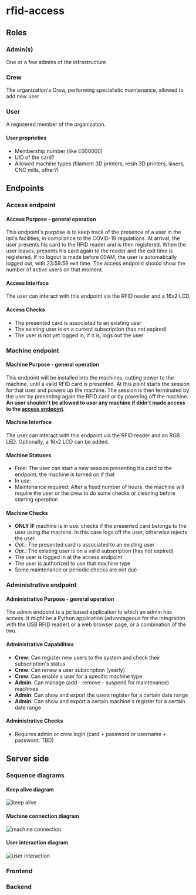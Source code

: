 # rfid-access

## Roles

### Admin(s)

One or a few admins of the infrastructure

### Crew

The organization's Crew, performing specialistic maintenance, allowed to add new user

### User

A registered member of the organization.

#### User proprieties

- Membership number (like E000000)
- UID of the card?
- Allowed machine types (filament 3D printers, resin 3D printers, lasers, CNC mills, other?)

## Endpoints

### Access endpoint

#### Access Purpose - general operation

This endpoint's purpose is to keep track of the presence of a user in the lab's facilities, in compliance to the COVID-19 regulations. At arrival, the user presents his card to the RFID reader and is then registered. When the user leaves, presents his card again to the reader and the exit time is registered. If no logout is made before 00AM, the user is automatically logged out, with 23:59:59 exit time. The access endpoint should show the number of active users on that moment.

#### Access Interface

The user can interact with this endpoint via the RFID reader and a 16x2 LCD.

#### Access Checks

- The presented card is associated to an existing user
- The existing user is on a current subscription (has not expired)
- The user is not yet logged in, if it is, logs out the user

### Machine endpoint

#### Machine Purpose - general operation

This endpoint will be installed into the machines, cutting power to the machine, until a valid RFID card is presented. At this point starts the session for that user and powers up the machine. The session is then terminated by the user by presenting again the RFID card or by powering off the machine. **An user shouldn't be allowed to user any machine if didn't made access to the [access endpoint](#access-endpoint)**.

#### Machine Interface

The user can interact with this endpoint via the RFID reader and an RGB LED. Optionally, a 16x2 LCD can be added.

#### Machine Statuses

- Free: The user can start a new session presenting his card to the endpoint, the machine is turned on if that
- In use:
- Maintenance required: After a fixed number of hours, the machine will require the user or the crew to do some checks or cleaning before starting operation
  
#### Machine Checks

- **ONLY IF** machine is in use: checks if the presented card belongs to the user using the machine. In this case logs off the user, otherwise rejects the user.
- *Opt.*: The presented card is associated to an existing user
- *Opt.*: The existing user is on a valid subscription (has not expired)
- The user is logged in at the access endpoint
- The user is authorized to use that machine type
- Some maintenance or periodic checks are not due

### Administrative endpoint

#### Administrative Purpose - general operation

The admin endpoint is a pc based application to which an admin has access. It might be a Python application (advantageous for the integration with the USB RFID reader) or a web browser page, or a combination of the two.

#### Administrative Capabilities

- **Crew**: Can register new users to the system and check their subscription's status
- **Crew**: Can renew a user subscription (yearly)
- **Crew**: Can enable a user for a specific machine type
- **Admin**: Can manage (add - remove - suspend for maintenance) machines
- **Admin**: Can show and export the users register for a certain date range
- **Admin**: Can show and export a certain machine's register for a certain date range

#### Administrative Checks

- Requires admin or crew login (card + password or username + password: TBD)

## Server side

### Sequence diagrams

#### Keep alive diagram

![keep alive](images/sequence_diagram/keep_alive_diagram.png)

#### Machine connection diagram

![machine connection](images/sequence_diagram/machine_connection_diagram.png)

#### User interaction diagram

![user interaction](images/sequence_diagram/user_interaction_diagram.png)

### Frontend

### Backend
